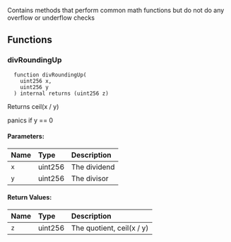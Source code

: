 Contains methods that perform common math functions but do not do any overflow or underflow checks


## Functions
### divRoundingUp
```solidity
  function divRoundingUp(
    uint256 x,
    uint256 y
  ) internal returns (uint256 z)
```
Returns ceil(x / y)

panics if y == 0

#### Parameters:
| Name | Type | Description                                                          |
| :--- | :--- | :------------------------------------------------------------------- |
|`x` | uint256 | The dividend
|`y` | uint256 | The divisor

#### Return Values:
| Name                           | Type          | Description                                                                  |
| :----------------------------- | :------------ | :--------------------------------------------------------------------------- |
|`z`| uint256 | The quotient, ceil(x / y)
